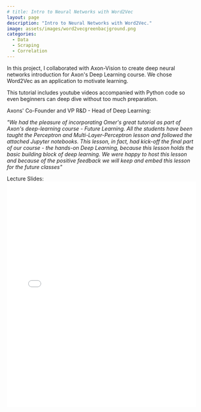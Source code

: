 ```yaml
---
# title: Intro to Neural Networks with Word2Vec
layout: page
description: "Intro to Neural Networks with Word2Vec."
image: assets/images/word2vecgreenbacjground.png
categories:
  - Data
  - Scraping
  - Correlation
---
```


In this project, I collaborated with Axon-Vision to create deep neural networks introduction for Axon's Deep Learning course. We chose Word2Vec as an application to motivate learning.

This tutorial includes youtube videos accompanied with Python code so even beginners can deep dive without too much preparation.

Axons' Co-Founder and VP R&D - Head of Deep Learning:

_"We had the pleasure of incorporating Omer's great tutorial as part of Axon's deep-learning course - Future Learning. All the students have been taught the Perceptron and Multi-Layer-Perceptron lesson and followed the attached Jupyter notebooks. This lesson, in fact, had kick-off the final part of our course - the hands-on Deep Learning, because this lesson holds the basic building block of deep learning. We were happy to host this lesson and because of the positive feedback we will keep and embed this lesson for the future classes"_

Lecture Slides:
<embed src="../_site/assets/images/CS156___Final_Project.pdf" type="application/pdf" width="100%" height="600px" />
